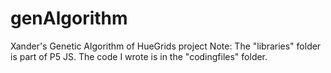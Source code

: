 # genAlgorithm
Xander's Genetic Algorithm of HueGrids project
Note: The "libraries" folder is part of P5 JS. The code I wrote is in the "codingfiles" folder.
